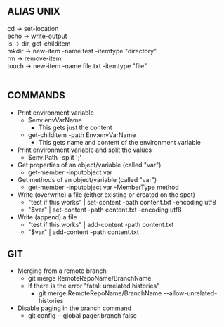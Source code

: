 ## ALIAS UNIX <br>
cd -> set-location <br>
echo -> write-output <br>
ls -> dir, get-childitem <br>
mkdir -> new-item -name test -itemtype "directory" <br>
rm -> remove-item <br>
touch -> new-item -name file.txt -itemtype "file" <br><br>

## COMMANDS
- Print environment variable
    - $env:envVarName
        - This gets just the content
    - get-childitem -path Env:envVarName
        - This gets name and content of the environment variable
- Print environment variable and split the values
    - $env:Path -split ';'
- Get properties of an object/variable (called "var")
    - get-member -inputobject var
- Get methods of an object/variable (called "var")
    - get-member -inputobject var -MemberType method
- Write (overwrite) a file (either existing or created on the spot)
    - "test if this works" | set-content -path content.txt -encoding utf8
    - "$var" | set-content -path content.txt -encoding utf8
- Write (append) a file
    - "test if this works" | add-content -path content.txt
    - "$var" | add-content -path content.txt

## GIT
- Merging from a remote branch
    - git merge RemoteRepoName/BranchName
    - If there is the error "fatal: unrelated histories"
        - git merge RemoteRepoName/BranchName --allow-unrelated-histories
- Disable paging in the branch command
    - git config --global pager.branch false